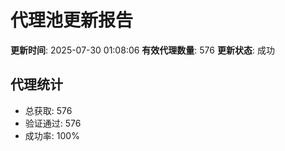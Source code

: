 # 代理池更新报告

**更新时间**: 2025-07-30 01:08:06
**有效代理数量**: 576
**更新状态**:  成功

## 代理统计
- 总获取: 576
- 验证通过: 576
- 成功率: 100%
